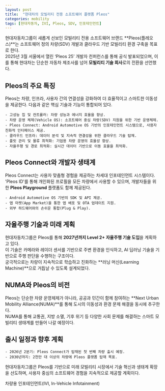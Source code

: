 ```yaml
---
layout: post
title:  "현대차의 모빌리티 전용 소프트웨어 플랫폼 Pleos" 
categories: mobility 
tags: [현대자동차, IVI, Pleos, SDV, 인포테인먼트] 
---
```


현대자동차그룹이 새롭게 선보인 모빌리티 전용 소프트웨어 브랜드 **Pleos(플레오스)**는 소프트웨어 정의 차량(SDV) 개발과 클라우드 기반 모빌리티 환경 구축을 목표로 한다.  
2025년 3월 서울에서 열린 ‘Pleos 25’ 개발자 컨퍼런스를 통해 공식 발표되었으며, 이를 통해 현대차는 단순한 자동차 제조사를 넘어 **모빌리티 기술 회사**로의 전환을 선언했다.

## Pleos의 주요 특징

Pleos는 차량, 인프라, 사용자 간의 연결성을 강화하여 더 효율적이고 스마트한 이동성을 제공한다. 다음과 같은 핵심 기술과 기능이 통합되어 있다.

``` text
- 고성능 칩 및 컨트롤러: 차량 성능과 에너지 효율을 향상.
- 차량 운영 체제(Vehicle OS): 소프트웨어 중심 차량(SDV) 지원을 위한 기반 운영체제.
- Pleos Connect: Android Automotive OS 기반의 인포테인먼트 시스템으로, 사용자 친화적 인터페이스 제공.
- 클라우드 인프라: 데이터 분석 및 지속적 연결성을 위한 클라우드 기술 탑재.
- 플릿 관리 및 물류 최적화: 기업용 차량 운영의 효율성 향상.
- 자율주행 및 경로 최적화: 실시간 데이터 기반으로 이동 효율을 최적화.
```

## Pleos Connect와 개발자 생태계

Pleos Connect는 사용자 맞춤형 경험을 제공하는 차세대 인포테인먼트 시스템이다.  
'Pleos ID'를 통해 개인화된 프로필을 모든 차량에서 사용할 수 있으며, 개발자들을 위한 **Pleos Playground** 플랫폼도 함께 제공된다.

``` text
- Android Automotive OS 기반의 SDK 및 API 제공.
- 앱 마켓(App Market)을 통한 앱 배포 및 OTA 업데이트 지원.
- 외부 하드웨어와의 손쉬운 통합(Plug & Play).
```

## 자율주행 기술과 미래 계획

현대자동차그룹은 Pleos를 통해 **2027년까지 Level 2+ 자율주행 기술 도입**을 계획하고 있다.  
이 기술은 카메라와 레이더 센서를 기반으로 주변 환경을 인식하고, AI 딥러닝 기술을 기반으로 주행 판단을 수행하는 구조이다.  
궁극적으로는 차량이 지속적으로 학습하고 진화하는 **러닝 머신(Learning Machine)**으로 거듭날 수 있도록 설계되었다.

## NUMA와 Pleos의 비전

Pleos는 단순한 차량 운영체제가 아니라, 공공과 민간이 함께 참여하는 **Next Urban Mobility Alliance(NUMA)**를 통해 도시의 이동성과 환경 문제 해결을 동시에 추구한다.  
NUMA를 통해 교통권, 지방 소멸, 기후 위기 등 다양한 사회 문제를 해결하는 스마트 모빌리티 생태계를 만들어 나갈 예정이다.

## 출시 일정과 향후 계획

``` text
- 2026년 2분기: Pleos Connect가 탑재된 첫 번째 차량 출시 예정.
- 2030년까지: 2천만 대 이상의 차량에 Pleos 플랫폼 탑재 목표.
```

현대자동차그룹은 Pleos를 기반으로 미래 모빌리티 시장에서 기술 혁신과 생태계 확장을 선도하며, 사용자 중심의 소프트웨어 경험을 지속적으로 제공할 계획이다.

차량용 인포테인먼트(IVI, In-Vehicle Infotainment)
